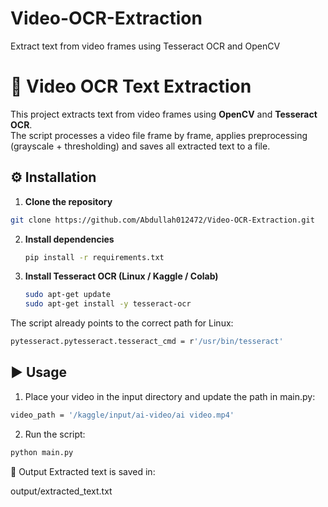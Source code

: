 # Video-OCR-Extraction
Extract text from video frames using Tesseract OCR and OpenCV


# 🎥 Video OCR Text Extraction

This project extracts text from video frames using **OpenCV** and **Tesseract OCR**.  
The script processes a video file frame by frame, applies preprocessing (grayscale + thresholding) and saves all extracted text to a file.



## ⚙️ Installation

1. **Clone the repository**
```bash
git clone https://github.com/Abdullah012472/Video-OCR-Extraction.git
```

2. **Install dependencies**
   ```bash
   pip install -r requirements.txt
   ```

3. **Install Tesseract OCR (Linux / Kaggle / Colab)**
   ```bash
   sudo apt-get update
   sudo apt-get install -y tesseract-ocr
   ```
The script already points to the correct path for Linux:
```bash
pytesseract.pytesseract.tesseract_cmd = r'/usr/bin/tesseract'
```
## ▶️ Usage
1. Place your video in the input directory and update the path in main.py:
```bash
video_path = '/kaggle/input/ai-video/ai video.mp4'
```
2. Run the script:
```bash
python main.py
```
📂 Output
Extracted text is saved in:

output/extracted_text.txt
